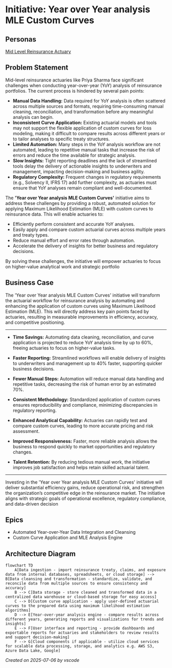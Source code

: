 # Initiative: Year over Year analysis MLE Custom Curves

## Personas
[Mid Level Reinsurance Actuary](../../personas/mid-level-reinsurance-actuary.md)

## Problem Statement
Mid-level reinsurance actuaries like Priya Sharma face significant challenges when conducting year-over-year (YoY) analysis of reinsurance portfolios. The current process is hindered by several pain points:

- **Manual Data Handling:** Data required for YoY analysis is often scattered across multiple sources and formats, requiring time-consuming manual cleaning, reconciliation, and transformation before any meaningful analysis can begin.
- **Inconsistent Curve Application:** Existing actuarial models and tools may not support the flexible application of custom curves for loss modeling, making it difficult to compare results across different years or to tailor analyses to specific treaty structures.
- **Limited Automation:** Many steps in the YoY analysis workflow are not automated, leading to repetitive manual tasks that increase the risk of errors and reduce the time available for strategic analysis.
- **Slow Insights:** Tight reporting deadlines and the lack of streamlined tools delay the delivery of actionable insights to underwriters and management, impacting decision-making and business agility.
- **Regulatory Complexity:** Frequent changes in regulatory requirements (e.g., Solvency II, IFRS 17) add further complexity, as actuaries must ensure that YoY analyses remain compliant and well-documented.

The **'Year over Year analysis MLE Custom Curves'** initiative aims to address these challenges by providing a robust, automated solution for applying Maximum Likelihood Estimation (MLE) with custom curves to reinsurance data. This will enable actuaries to:

- Efficiently perform consistent and accurate YoY analyses.
- Easily apply and compare custom actuarial curves across multiple years and treaty types.
- Reduce manual effort and error rates through automation.
- Accelerate the delivery of insights for better business and regulatory decisions.

By solving these challenges, the initiative will empower actuaries to focus on higher-value analytical work and strategic portfolio

## Business Case
The 'Year over Year analysis MLE Custom Curves' initiative will transform the actuarial workflow for reinsurance analysis by automating and enhancing the application of custom curves using Maximum Likelihood Estimation (MLE). This will directly address key pain points faced by actuaries, resulting in measurable improvements in efficiency, accuracy, and competitive positioning.

---



- **Time Savings:** Automating data cleaning, reconciliation, and curve application is projected to reduce YoY analysis time by up to 60%, freeing actuaries to focus on higher-value tasks.
- **Faster Reporting:** Streamlined workflows will enable delivery of insights to underwriters and management up to 40% faster, supporting quicker business decisions.


- **Fewer Manual Steps:** Automation will reduce manual data handling and repetitive tasks, decreasing the risk of human error by an estimated 70%.
- **Consistent Methodology:** Standardized application of custom curves ensures reproducibility and compliance, minimizing discrepancies in regulatory reporting.


- **Enhanced Analytical Capability:** Actuaries can rapidly test and compare custom curves, leading to more accurate pricing and risk assessment.
- **Improved Responsiveness:** Faster, more reliable analysis allows the business to respond quickly to market opportunities and regulatory changes.
- **Talent Retention:** By reducing tedious manual work, the initiative improves job satisfaction and helps retain skilled actuarial talent.

---


Investing in the 'Year over Year analysis MLE Custom Curves' initiative will deliver substantial efficiency gains, reduce operational risk, and strengthen the organization’s competitive edge in the reinsurance market. The initiative aligns with strategic goals of operational excellence, regulatory compliance, and data-driven decision

## Epics
- Automated Year-over-Year Data Integration and Cleansing
- Custom Curve Application and MLE Analysis Engine

## Architecture Diagram
```mermaid
flowchart TD
    A[Data ingestion - import reinsurance treaty, claims, and exposure data from internal databases, spreadsheets, or cloud storage] --> B[Data cleansing and transformation - standardize, validate, and reconcile data from multiple sources to ensure consistency and accuracy]
    B --> C[Data storage - store cleaned and transformed data in a centralized data warehouse or cloud-based storage for easy access]
    C --> D[Custom curve application - apply user-defined actuarial curves to the prepared data using maximum likelihood estimation algorithms]
    D --> E[Year-over-year analysis engine - compare results across different years, generating reports and visualizations for trends and insights]
    E --> F[User interface and reporting - provide dashboards and exportable reports for actuaries and stakeholders to review results and support decision-making]
    F --> G[Cloud components if applicable - utilize cloud services for scalable data processing, storage, and analytics e.g. AWS S3, Azure Data Lake, Google]
```

*Created on 2025-07-06 by vscode*
